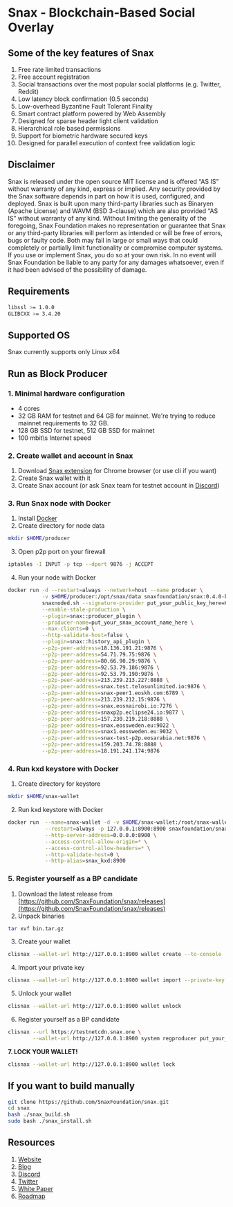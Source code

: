 # Snax - Blockchain-Based Social Overlay

## Some of the key features of Snax

1. Free rate limited transactions
2. Free account registration
3. Social transactions over the most popular social platforms (e.g. Twitter, Reddit)
4. Low latency block confirmation (0.5 seconds)
5. Low-overhead Byzantine Fault Tolerant Finality
6. Smart contract platform powered by Web Assembly
7. Designed for sparse header light client validation
8. Hierarchical role based permissions
9. Support for biometric hardware secured keys
10. Designed for parallel execution of context free validation logic

## Disclaimer
Snax is released under the open source MIT license and is offered “AS IS” without warranty of any kind, express or implied. Any security provided by the Snax software depends in part on how it is used, configured, and deployed. Snax is built upon many third-party libraries such as Binaryen (Apache License) and WAVM  (BSD 3-clause) which are also provided “AS IS” without warranty of any kind. Without limiting the generality of the foregoing, Snax Foundation makes no representation or guarantee that Snax or any third-party libraries will perform as intended or will be free of errors, bugs or faulty code. Both may fail in large or small ways that could completely or partially limit functionality or compromise computer systems. If you use or implement Snax, you do so at your own risk. In no event will Snax Foundation be liable to any party for any damages whatsoever, even if it had been advised of the possibility of damage.  

## Requirements

```sh
libssl >= 1.0.0
GLIBCXX >= 3.4.20
```

## Supported OS

Snax currently supports only Linux x64

## Run as Block Producer

### 1. Minimal hardware configuration

*  4 cores
*  32 GB RAM for testnet and 64 GB for mainnet. We're trying to reduce mainnet requirements to 32 GB.
*  128 GB SSD for testnet, 512 GB SSD for mainnet
*  100 mbit\s Internet speed

### 2. Create wallet and account in Snax

1. Download [Snax extension](https://chrome.google.com/webstore/detail/snax/dolcmddbbplempeembpecnpllnbgjlal) for Chrome browser (or use cli if you want)
2. Create Snax wallet with it
3. Create Snax account (or ask Snax team for testnet account in [Discord](https://discord.gg/qygxJAZ))

### 3. Run Snax node with Docker

1. Install [Docker](https://docs.docker.com/install)
2. Create directory for node data 
```sh
mkdir $HOME/producer
```
3. Open p2p port on your firewall
```sh
iptables -I INPUT -p tcp --dport 9876 -j ACCEPT
```
4. Run your node with Docker
```sh
docker run -d --restart=always --network=host --name producer \
           -v $HOME/producer:/opt/snax/data snaxfoundation/snax:0.4.0-beta-1 \
           snaxnoded.sh --signature-provider put_your_public_key_here=KEY:put_your_private_key_here \
           --enable-stale-production \
           --plugin=snax::producer_plugin \
           --producer-name=put_your_snax_account_name_here \
           --max-clients=0 \
           --http-validate-host=false \
           --plugin=snax::history_api_plugin \
           --p2p-peer-address=18.136.191.21:9876 \
           --p2p-peer-address=54.71.79.75:9876 \
           --p2p-peer-address=80.66.90.29:9876 \
           --p2p-peer-address=92.53.79.186:9876 \
           --p2p-peer-address=92.53.79.190:9876 \
           --p2p-peer-address=213.239.213.227:8888 \
           --p2p-peer-address=snax.test.telosunlimited.io:9876 \
           --p2p-peer-address=snax-peer1.eoskh.com:6789 \
           --p2p-peer-address=213.239.212.15:9876 \
           --p2p-peer-address=snax.eosnairobi.io:7276 \
           --p2p-peer-address=snaxp2p.eclipse24.io:9877 \
           --p2p-peer-address=157.230.219.218:8888 \
           --p2p-peer-address=snax.eossweden.eu:9022 \
           --p2p-peer-address=snax1.eossweden.eu:9032 \
           --p2p-peer-address=snax-test-p2p.eosarabia.net:9876 \
           --p2p-peer-address=159.203.74.78:8888 \
           --p2p-peer-address=18.191.241.174:9876
```

### 4. Run kxd keystore with Docker

1. Create directory for keystore
```sh
mkdir $HOME/snax-wallet
```
2. Run kxd keystore with Docker
```sh
docker run  --name=snax-wallet -d -v $HOME/snax-wallet:/root/snax-wallet \
            --restart=always -p 127.0.0.1:8900:8900 snaxfoundation/snax:0.4.0-beta-1 kxd.sh \
            --http-server-address=0.0.0.0:8900 \
            --access-control-allow-origin=* \
            --access-control-allow-headers=* \
            --http-validate-host=0 \
            --http-alias=snax_kxd:8900
```

### 5. Register yourself as a BP candidate

1. Download the latest release from [https://github.com/SnaxFoundation/snax/releases](https://github.com/SnaxFoundation/snax/releases)
2. Unpack binaries
```sh
tar xvf bin.tar.gz
```
3. Create your wallet
```sh
clisnax --wallet-url http://127.0.0.1:8900 wallet create --to-console
```
4. Import your private key
```sh
clisnax --wallet-url http://127.0.0.1:8900 wallet import --private-key put_your_private_key_here
```
5. Unlock your wallet
```sh
clisnax --wallet-url http://127.0.0.1:8900 wallet unlock
```
6. Register yourself as a BP candidate
```sh
clisnax --url https://testnetcdn.snax.one \
        --wallet-url http://127.0.0.1:8900 system regproducer put_your_snax_account_name_here put_your_public_key_here
```
**7. LOCK YOUR WALLET!**
```sh
clisnax --wallet-url http://127.0.0.1:8900 wallet lock
```

## If you want to build manually

```sh
git clone https://github.com/SnaxFoundation/snax.git
cd snax
bash ./snax_build.sh
sudo bash ./snax_install.sh
```

## Resources
1. [Website](https://snax.one)
2. [Blog](https://medium.com/@snax)
3. [Discord](https://discord.gg/qygxJAZ)
4. [Twitter](https://twitter.com/SnaxTeam) 
5. [White Paper](https://snax.one/whitepaper.pdf)
6. [Roadmap](https://snax.one/roadmap)

